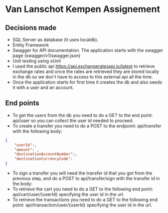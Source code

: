 # Van Lanschot Kempen Assignement

## Decisions made
- SQL Server as database (it uses localdb).
- Entity Framework
- Swagger for API documentation. The application starts with the swagger page (swagger/v1/swagger.json)
- Unit testing using xUnit
- I used the public api https://api.exchangeratesapi.io/latest to retrieve exchange rates and once the rates are retrieved they are stored locally in the db so we don't have to access to this external api all the time.
- Once the application starts for first time it creates the db and also seeds it with a user and an account.

## End points
- To get the users from the db you need to do a GET to the end point: api/user so you can collect the user id needed to proceed.
- To create a transfer you need to do a POST to the endpoint: api/transfer with the following body:
```json
{
	"userId":,
	"amount": ,
	"destinationAccountNumber":,
	"destinationCurrencyCode":
}
```
- To sign a transfer you will need the transfer id that you got from the previous step, and do a POST to api/transfer/sign with the transfer id in the body:
- To retrieve the cart you need to do a GET to the following end point: api/cart/user/{userId} specifying the user id in the url.
- To retrieve the transactions you need to do a GET to the following end point: api/transaction/user/{userId} specifying the user id in the url.